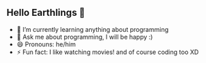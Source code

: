 ## Hello Earthlings 👋

- 🌱 I’m currently learning anything about programming
- 💬 Ask me about programming, I will be happy :)
- 😄 Pronouns: he/him
- ⚡ Fun fact: I like watching movies! and of course coding too XD

<!--
**krispachi/krispachi** is a ✨ _special_ ✨ repository because its `README.md` (this file) appears on your GitHub profile.

Here are some ideas to get you started:

- 🔭 I’m currently working on ...
- 🌱 I’m currently learning ...
- 👯 I’m looking to collaborate on ...
- 🤔 I’m looking for help with ...
- 💬 Ask me about ...
- 📫 How to reach me: ...
- 😄 Pronouns: ...
- ⚡ Fun fact: ...
-->
